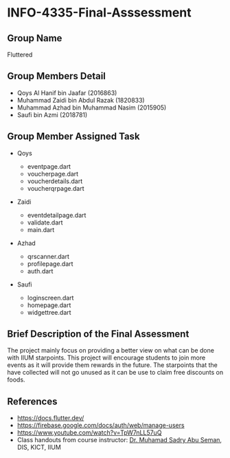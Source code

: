 # INFO-4335-Final-Asssessment

## Group Name
Fluttered

## Group Members Detail
* Qoys Al Hanif bin Jaafar (2016863)
* Muhammad Zaidi bin Abdul Razak (1820833)
* Muhammad Azhad bin Muhammad Nasim (2015905)
* Saufi bin Azmi (2018781)

## Group Member Assigned Task
* Qoys
  * eventpage.dart
  * voucherpage.dart
  * voucherdetails.dart
  * voucherqrpage.dart

* Zaidi
  * eventdetailpage.dart
  * validate.dart
  * main.dart
* Azhad
  * qrscanner.dart
  * profilepage.dart
  * auth.dart
* Saufi
  * loginscreen.dart
  * homepage.dart
  * widgettree.dart

## Brief Description of the Final Assessment
The project mainly focus on providing a better view on what can be done with IIUM starpoints. This project will encourage students to join more events as it will provide them rewards in the future. The starpoints that the have collected will not go unused as it can be use to claim free discounts on foods. 

## References
* https://docs.flutter.dev/
* https://firebase.google.com/docs/auth/web/manage-users
* https://www.youtube.com/watch?v=TpW7nLL57uQ
* Class handouts from course instructor: [Dr. Muhamad Sadry Abu Seman](https://github.com/muhdsadry), DIS, KICT, IIUM
  
